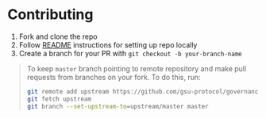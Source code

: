 # Contributing

1. Fork and clone the repo
1. Follow [README](https://github.com/gsu-protocol/governance-portal-v2#readme) instructions for setting up repo locally
1. Create a branch for your PR with `git checkout -b your-branch-name`

> To keep `master` branch pointing to remote repository and make
> pull requests from branches on your fork. To do this, run:
>
> ```sh
> git remote add upstream https://github.com/gsu-protocol/governance-portal-v2.git
> git fetch upstream
> git branch --set-upstream-to=upstream/master master
> ```
